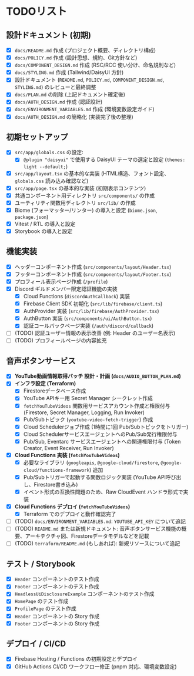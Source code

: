 # TODOリスト

## 設計ドキュメント (初期)

- [x] `docs/README.md` 作成 (プロジェクト概要、ディレクトリ構成)
- [x] `docs/POLICY.md` 作成 (設計思想、規約、Git方針など)
- [x] `docs/COMPONENT_DESIGN.md` 作成 (RSC/RCC 使い分け、命名規則など)
- [x] `docs/STYLING.md` 作成 (Tailwind/DaisyUI 方針)
- [x] 設計ドキュメント (`README.md`, `POLICY.md`, `COMPONENT_DESIGN.md`, `STYLING.md`) のレビューと最終調整
- [x] `docs/PLAN.md` の削除 (上記ドキュメント確定後)
- [x] `docs/AUTH_DESIGN.md` 作成 (認証設計)
- [x] `docs/ENVIRONMENT_VARIABLES.md` 作成 (環境変数設定ガイド)
- [x] `docs/AUTH_DESIGN.md` の簡略化 (実装完了後の整理)

## 初期セットアップ

- [x] `src/app/globals.css` の設定:
    - [x] `@plugin "daisyui"` で使用する DaisyUI テーマの選定と設定 (`themes: light --default;`)
- [x] `src/app/layout.tsx` の基本的な実装 (HTML構造、フォント設定、`globals.css` 読み込み確認など)
- [x] `src/app/page.tsx` の基本的な実装 (初期表示コンテンツ)
- [x] 共通コンポーネント用ディレクトリ `src/components/` の作成
- [x] ユーティリティ関数用ディレクトリ `src/lib/` の作成
- [x] Biome (フォーマッター/リンター) の導入と設定 (`biome.json`, `package.json`)
- [x] Vitest / RTL の導入と設定
- [x] Storybook の導入と設定

## 機能実装

- [x] ヘッダーコンポーネント作成 (`src/components/layout/Header.tsx`)
- [x] フッターコンポーネント作成 (`src/components/layout/Footer.tsx`)
- [x] プロフィール表示ページ作成 (`/profile`)
- [x] Discord ギルドメンバー限定認証機能の実装
    - [x] Cloud Functions (`discordAuthCallback`) 実装
    - [x] Firebase Client SDK 初期化 (`src/lib/firebase/client.ts`)
    - [x] AuthProvider 実装 (`src/lib/firebase/AuthProvider.tsx`)
    - [x] AuthButton 実装 (`src/components/ui/AuthButton.tsx`)
    - [x] 認証コールバックページ実装 (`/auth/discord/callback`)
- [ ] (TODO) 認証ユーザー情報の表示改善 (例: Header のユーザー名表示)
- [ ] (TODO) プロフィールページの内容拡充

## 音声ボタンサービス

- [x] **YouTube動画情報取得バッチ 設計・計画 (`docs/AUDIO_BUTTON_PLAN.md`)**
- [x] **インフラ設定 (Terraform)**
    - [x] Firestoreデータベース作成
    - [x] YouTube APIキー用 Secret Manager シークレット作成
    - [x] `fetchYouTubeVideos` 関数用サービスアカウント作成と権限付与 (Firestore, Secret Manager, Logging, Run Invoker)
    - [x] Pub/Subトピック (`youtube-video-fetch-trigger`) 作成
    - [x] Cloud Schedulerジョブ作成 (1時間に1回 Pub/Subトピックをトリガー)
    - [x] Cloud SchedulerサービスエージェントへのPub/Sub発行権限付与
    - [x] Pub/Sub, Eventarc サービスエージェントへの関連権限付与 (Token Creator, Event Receiver, Run Invoker)
- [x] **Cloud Functions 実装 (`fetchYouTubeVideos`)**
    - [x] 必要なライブラリ (`googleapis`, `@google-cloud/firestore`, `@google-cloud/functions-framework`) 追加
    - [x] Pub/Subトリガーで起動する関数ロジック実装 (YouTube API呼び出し、Firestore書き込み)
    - [x] イベント形式の互換性問題のため、Raw CloudEvent ハンドラ形式で実装
- [x] **Cloud Functions デプロイ (`fetchYouTubeVideos`)**
    - [x] Terraform でのデプロイと動作確認完了
- [ ] (TODO) `docs/ENVIRONMENT_VARIABLES.md`: `YOUTUBE_API_KEY` について追記
- [ ] (TODO) `README.md` または新規ドキュメント: 音声ボタンサービス機能の概要、アーキテクチャ図、Firestoreデータモデルなどを記載
- [ ] (TODO) `terraform/README.md` (もしあれば): 新規リソースについて追記

## テスト / Storybook

- [x] `Header` コンポーネントのテスト作成
- [x] `Footer` コンポーネントのテスト作成
- [x] `HeadlessUiDisclosureExample` コンポーネントのテスト作成
- [x] `HomePage` のテスト作成
- [x] `ProfilePage` のテスト作成
- [x] `Header` コンポーネントの Story 作成
- [x] `Footer` コンポーネントの Story 作成

## デプロイ / CI/CD

- [x] Firebase Hosting / Functions の初期設定とデプロイ
- [x] GitHub Actions CI/CD ワークフロー修正 (pnpm 対応、環境変数設定)
